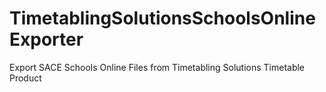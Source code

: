 # TimetablingSolutionsSchoolsOnlineExporter
Export SACE Schools Online Files from Timetabling Solutions Timetable Product
